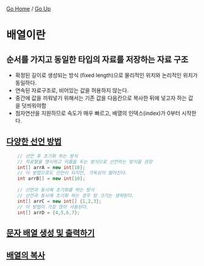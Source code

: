 [Go Home](https://github.com/devJRL/CodeLab-JAVA-Basic#codelab-java-basic) / [Go Up](..)

# 배열이란

## 순서를 가지고 동일한 타입의 자료를 저장하는 자료 구조 

- 확정된 길이로 생성되는 방식 (fixed length)으로 물리적인 위치와 논리적인 위치가 동일하다.  
- 연속된 자료구조로, 비어있는 값을 허용하지 않는다.  
- 중간에 값을 끼워넣기 위해서는 기존 값을 다음칸으로 복사한 뒤에 넣고자 하는 값을 덧씌워야함  
- 첨자연산을 지원하므로 속도가 매우 빠르고, 배열의 인덱스(index)가 0부터 시작한다.  

## [다양한 선언 방법](./ArrayTest.java)
```java
	// 선언 후 초기회 하는 방식
	// 자료형을 명시하고 이름을 두는 방식으로 선언하는 방식을 권장
	int[] arrA = new int[10];
	// 이 방법으로도 선언이 되지만, 가독성이 떨어진다. 
	int arrB[] = new int[10];
		
	// 선언과 동시에 초기화를 하는 방식
	// 선언과 동시에 초기화 하는 경우 방 크기는 생략된다.
	int[] arrC = new int[] {1,2,3};
	// 이 방법이 가장 많이 사용된다.
	int[] arrD = {4,5,6,7}; 
```

## [문자 배열 생성 및 출력하기](./ArrayCharTest.java)

## [배열의 복사](./ArrayCopy.java)